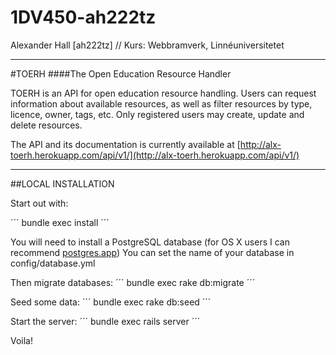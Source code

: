1DV450-ah222tz
==============

Alexander Hall [ah222tz] // Kurs: Webbramverk, Linnéuniversitetet

- - -

#TOERH
####The Open Education Resource Handler

TOERH is an API for open education resource handling. Users can request information about available resources, as well as filter resources by type, licence, owner, tags, etc. Only registered users may create, update and delete resources.

The API and its documentation is currently available at [http://alx-toerh.herokuapp.com/api/v1/](http://alx-toerh.herokuapp.com/api/v1/)

- - -

##LOCAL INSTALLATION

Start out with:

´´´
bundle exec install
´´´

You will need to install a PostgreSQL database (for OS X users I can recommend [postgres.app](http://postgresapp.com/)) You can set the name of your database in config/database.yml

Then migrate databases:
´´´
bundle exec rake db:migrate
´´´

Seed some data:
´´´
bundle exec rake db:seed
´´´

Start the server:
´´´
bundle exec rails server
´´´

Voila!
